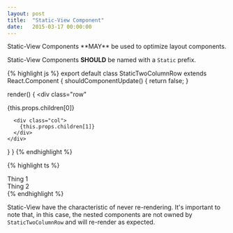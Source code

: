 ```yaml
---
layout: post
title:  "Static-View Component"
date:   2015-03-17 00:00:00
---
```


<div class="ff-serif">
Static-View Components **MAY** be used to optimize layout components.

Static-View Components **SHOULD** be named with a `Static` prefix.
</div>

{% highlight js %}
export default class StaticTwoColumnRow extends React.Component {
  shouldComponentUpdate() {
    return false;
  }

  render() {
    <div class="row"
      <div class="col">
        {this.props.children[0]}
      </div>

      <div class="col">
        {this.props.children[1]}
      </div>
    </div>
  }
}
{% endhighlight %}

{% highlight ts %}
<App>
  <StaticTwoColumnRow>
    <div>Thing 1</div>
    <div>Thing 2</div>
  </StaticTwoColumnRow>
</App>
{% endhighlight %}

Static-View have the characteristic of never re-rendering. It's important to
note that, in this case, the nested components are not owned by
`StaticTwoColumnRow` and will re-render as expected.
